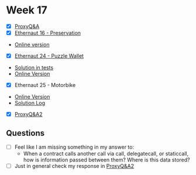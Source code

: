# Week 17

- [x] [ProxyQ&A](./ProxyQ&A.md)
- [x]  [Ethernaut 16 - Preservation](./ethernaut-16-preservation/src/Preservation.sol)
  - [Online version](https://ethernaut.openzeppelin.com/level/0x7ae0655F0Ee1e7752D7C62493CEa1E69A810e2ed)
- [x]  [Ethernaut 24 - Puzzle Wallet](./ethernaut-24-puzzle-wallet/src/PuzzleWallet.sol)
  - [Solution in tests](./ethernaut-24-puzzle-wallet/test/PuzzleWallet.t.sol)
  - [Online Version](https://ethernaut.openzeppelin.com/level/0x725595BA16E76ED1F6cC1e1b65A88365cC494824)
- [x]  Ethernaut 25 - Motorbike
  - [Online Version](https://ethernaut.openzeppelin.com/level/0x3A78EE8462BD2e31133de2B8f1f9CBD973D6eDd6)
  - [Solution Log](./motorbike.md)
- [x] [ProxyQ&A2](./ProxyQ&A2.md)

## Questions

- [ ] Feel like I am missing something in my answer to:
  - When a contract calls another call via call, delegatecall, or staticcall, how is information passed between them? Where is this data stored?
- [ ] Just in general check my response in [ProxyQ&A2](./ProxyQ&A2.md)
